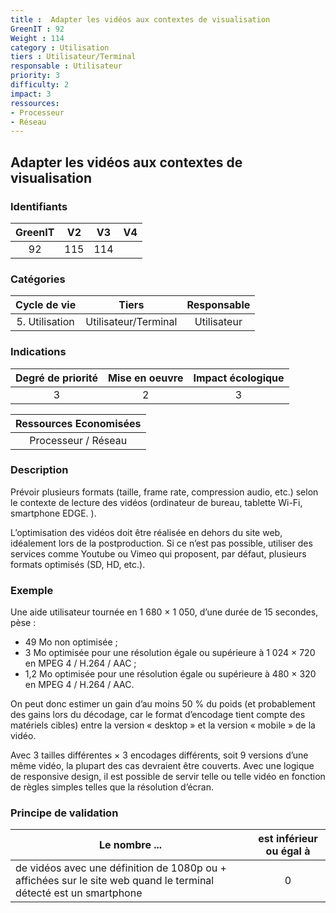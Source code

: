 ```yaml
---
title :  Adapter les vidéos aux contextes de visualisation
GreenIT : 92
Weight : 114
category : Utilisation
tiers : Utilisateur/Terminal
responsable : Utilisateur
priority: 3
difficulty: 2
impact: 3
ressources:
- Processeur
- Réseau
---
```


## Adapter les vidéos aux contextes de visualisation

### Identifiants

| GreenIT |  V2  |  V3  |  V4  |
|:-------:|:----:|:----:|:----:|
|   92   |  115 |  114 |      |

### Catégories

| Cycle de vie |  Tiers  |  Responsable  |
|:---------:|:----:|:----:|
| 5. Utilisation | Utilisateur/Terminal | Utilisateur |

### Indications

| Degré de priorité |      Mise en oeuvre       |  Impact écologique    |
|:-------------------:|:-------------------------:|:---------------------:|
| 3 | 2 | 3 |

|Ressources Economisées                                      |
|:----------------------------------------------------------:|
|  Processeur / Réseau  |

### Description

Prévoir plusieurs formats (taille, frame rate, compression audio, etc.) selon le contexte de lecture des vidéos (ordinateur de bureau, tablette Wi-Fi, smartphone EDGE. ).

L’optimisation des vidéos doit être réalisée en dehors du site web, idéalement lors de la postproduction. Si ce n’est pas possible, utiliser des services comme Youtube ou Vimeo qui proposent, par défaut, plusieurs formats optimisés (SD, HD, etc.).

### Exemple

Une aide utilisateur tournée en 1 680 × 1 050, d’une durée de 15 secondes, pèse :
 - 49 Mo non optimisée ;
 - 3 Mo optimisée pour une résolution égale ou supérieure à 1 024 × 720 en MPEG 4 / H.264 / AAC ;
 - 1,2 Mo optimisée pour une résolution  égale  ou  supérieure  à 480 × 320 en MPEG 4 / H.264 / AAC.

On peut donc estimer un gain d’au moins 50 % du poids (et probablement des gains lors du décodage, car le format d’encodage tient compte des matériels cibles) entre la version « desktop » et la version
« mobile » de la vidéo.

Avec 3 tailles différentes × 3 encodages différents, soit 9 versions d’une même vidéo, la plupart des cas devraient être couverts. Avec une logique de responsive design, il est possible de servir telle ou telle vidéo en fonction de règles simples telles que la résolution d’écran.

### Principe de validation

| Le nombre ...     | est inférieur ou égal à   |  
|-------------------|:-------------------------:|
| de vidéos avec une définition de 1080p ou + affichées sur le site web quand le terminal détecté est un smartphone  |  0 |
